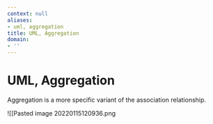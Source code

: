 ```yaml
---
context: null
aliases:
- uml, aggregation
title: UML, Aggregation
domain:
- ''
---
```


# UML, Aggregation

Aggregation is a more specific variant of the association relationship.

![[Pasted image 20220115120936.png
